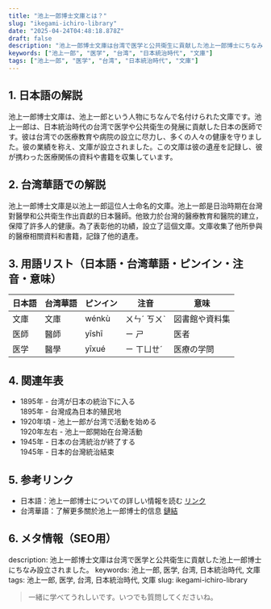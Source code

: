 ```yaml
---
title: "池上一郎博士文庫とは？"
slug: "ikegami-ichiro-library"
date: "2025-04-24T04:48:18.878Z"
draft: false
description: "池上一郎博士文庫は台湾で医学と公共衛生に貢献した池上一郎博士にちなみ設立されました。"
keywords: ["池上一郎", "医学", "台湾", "日本統治時代", "文庫"]
tags: ["池上一郎", "医学", "台湾", "日本統治時代", "文庫"]
---
```


## 1. 日本語の解説
池上一郎博士文庫は、池上一郎という人物にちなんで名付けられた文庫です。池上一郎は、日本統治時代の台湾で医学や公共衛生の発展に貢献した日本の医師です。彼は台湾での医療教育や病院の設立に尽力し、多くの人々の健康を守りました。彼の業績を称え、文庫が設立されました。この文庫は彼の遺産を記録し、彼が携わった医療関係の資料や書籍を収集しています。

## 2. 台湾華語での解説
池上一郎博士文庫是以池上一郎這位人士命名的文庫。池上一郎是日治時期在台灣對醫學和公共衛生作出貢獻的日本醫師。他致力於台灣的醫療教育和醫院的建立，保障了許多人的健康。為了表彰他的功績，設立了這個文庫。文庫收集了他所參與的醫療相關資料和書籍，記錄了他的遺產。

## 3. 用語リスト（日本語・台湾華語・ピンイン・注音・意味）

| 日本語        | 台湾華語            | ピンイン        | 注音       | 意味               |
|---------------|---------------------|-----------------|------------|--------------------|
| 文庫          | 文庫               | wénkù           | ㄨㄣˊ ㄎㄨˋ   | 図書館や資料集        |
| 医師          | 醫師               | yīshī           | ㄧ ㄕ        | 医者               |
| 医学          | 醫學               | yīxué           | ㄧ ㄒㄩㄝˊ     | 医療の学問          |

## 4. 関連年表

- 1895年 - 台湾が日本の統治下に入る  
  1895年 - 台灣成為日本的殖民地
- 1920年頃 - 池上一郎が台湾で活動を始める  
  1920年左右 - 池上一郎開始在台灣活動
- 1945年 - 日本の台湾統治が終了する  
  1945年 - 日本的台灣統治結束

## 5. 参考リンク

- 日本語：池上一郎博士についての詳しい情報を読む [リンク](https://ja.example.com)
- 台湾華語：了解更多關於池上一郎博士的信息 [鏈結](https://zh.example.com)

## 6. メタ情報（SEO用）

description: 池上一郎博士文庫は台湾で医学と公共衛生に貢献した池上一郎博士にちなみ設立されました。
keywords: 池上一郎, 医学, 台湾, 日本統治時代, 文庫
tags: 池上一郎, 医学, 台湾, 日本統治時代, 文庫
slug: ikegami-ichiro-library

>一緒に学べてうれしいです。いつでも質問してくださいね。